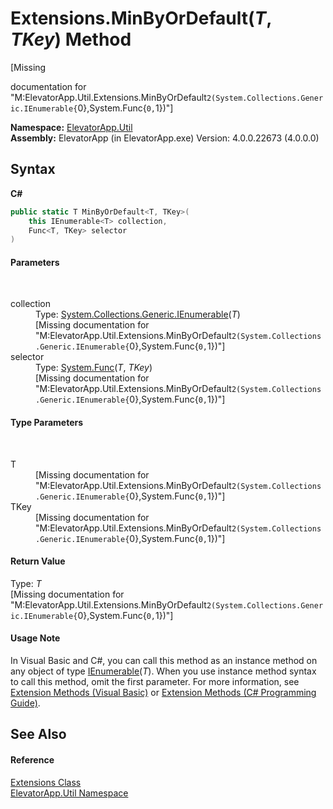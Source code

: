 # Extensions.MinByOrDefault(*T*, *TKey*) Method 
 

\[Missing <summary> documentation for "M:ElevatorApp.Util.Extensions.MinByOrDefault``2(System.Collections.Generic.IEnumerable{``0},System.Func{``0,``1})"\]

**Namespace:**&nbsp;<a href="N_ElevatorApp_Util">ElevatorApp.Util</a><br />**Assembly:**&nbsp;ElevatorApp (in ElevatorApp.exe) Version: 4.0.0.22673 (4.0.0.0)

## Syntax

**C#**<br />
``` C#
public static T MinByOrDefault<T, TKey>(
	this IEnumerable<T> collection,
	Func<T, TKey> selector
)

```


#### Parameters
&nbsp;<dl><dt>collection</dt><dd>Type: <a href="http://msdn2.microsoft.com/en-us/library/9eekhta0" target="_blank">System.Collections.Generic.IEnumerable</a>(*T*)<br />\[Missing <param name="collection"/> documentation for "M:ElevatorApp.Util.Extensions.MinByOrDefault``2(System.Collections.Generic.IEnumerable{``0},System.Func{``0,``1})"\]</dd><dt>selector</dt><dd>Type: <a href="http://msdn2.microsoft.com/en-us/library/bb549151" target="_blank">System.Func</a>(*T*, *TKey*)<br />\[Missing <param name="selector"/> documentation for "M:ElevatorApp.Util.Extensions.MinByOrDefault``2(System.Collections.Generic.IEnumerable{``0},System.Func{``0,``1})"\]</dd></dl>

#### Type Parameters
&nbsp;<dl><dt>T</dt><dd>\[Missing <typeparam name="T"/> documentation for "M:ElevatorApp.Util.Extensions.MinByOrDefault``2(System.Collections.Generic.IEnumerable{``0},System.Func{``0,``1})"\]</dd><dt>TKey</dt><dd>\[Missing <typeparam name="TKey"/> documentation for "M:ElevatorApp.Util.Extensions.MinByOrDefault``2(System.Collections.Generic.IEnumerable{``0},System.Func{``0,``1})"\]</dd></dl>

#### Return Value
Type: *T*<br />\[Missing <returns> documentation for "M:ElevatorApp.Util.Extensions.MinByOrDefault``2(System.Collections.Generic.IEnumerable{``0},System.Func{``0,``1})"\]

#### Usage Note
In Visual Basic and C#, you can call this method as an instance method on any object of type <a href="http://msdn2.microsoft.com/en-us/library/9eekhta0" target="_blank">IEnumerable</a>(*T*). When you use instance method syntax to call this method, omit the first parameter. For more information, see <a href="http://msdn.microsoft.com/en-us/library/bb384936.aspx">Extension Methods (Visual Basic)</a> or <a href="http://msdn.microsoft.com/en-us/library/bb383977.aspx">Extension Methods (C# Programming Guide)</a>.

## See Also


#### Reference
<a href="T_ElevatorApp_Util_Extensions">Extensions Class</a><br /><a href="N_ElevatorApp_Util">ElevatorApp.Util Namespace</a><br />